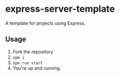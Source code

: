 # express-server-template
A template for projects using Express.

## Usage
1. Fork the repository
2. ```npm i```
3. ```npm run start```
4. You're up and running.
